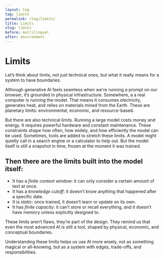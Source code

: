 ```yaml
---
layout: tag
tag: limits
permalink: /tag/limits/
title: Limits
slug: limits
before: multilingual
after: environment
---
```


# Limits

Let’s think about limits, not just technical ones, but what it really means for a system to have boundaries.

Although generative AI feels seamless when we're running a prompt on our browser, it’s grounded in physical infrastructure. Somewhere, a a real computer is running the model. That means it consumes electricity, generates heat, and relies on materials mined from the Earth. These are planetary limits: environmental, economic, and resource-based.

But there are also technical limits. Running a large model costs money and energy. It requires powerful hardware and constant maintenance. These constraints shape how often, how widely, and how efficiently the model can be used. Sometimes, tools are added to stretch these limits. A model might quietly call in a search engine or a calculator to help out. But the model itself is still a snapshot in time, frozen at the moment it was trained.

## Then there are the limits built into the model itself:
- It has a *finite context window*: it can only consider a certain amount of text at once.
- It has a *knowledge cutoff*: it doesn’t know anything that happened after a specific date.
- It is *static*: once trained, it doesn’t learn or update on its own.
- It has *finite capacity*: it can’t store or recall everything, and it doesn’t have memory unless explicitly designed to.

These limits aren’t flaws, they’re part of the design. They remind us that even the most advanced AI is still a tool, shaped by physical, economic, and conceptual boundaries.

Understanding these limits helps us use AI more wisely, not as something magical or all-knowing, but as a system with edges, trade-offs, and responsibilities.
